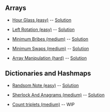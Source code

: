 
## Arrays

- [Hour Glass (easy)](https://www.hackerrank.com/challenges/2d-array) -- [Solution](src/main/scala/hackerrank/arrays/arrayHourGlass.scala)

- [Left Rotation (easy)](https://www.hackerrank.com/challenges/ctci-array-left-rotation) -- [Solution](src/main/scala/hackerrank/arrays/arrayLeftRotation.scala)

- [Minimum Bribes (medium)](https://www.hackerrank.com/challenges/new-year-chaos) -- [Solution](src/main/scala/hackerrank/arrays/minBribes.scala)

- [Minimum Swaps (medium)](https://www.hackerrank.com/challenges/minimum-swaps-2) -- [Solution](src/main/scala/hackerrank/arrays/minimumSwaps.scala)

- [Array Manipulation (hard)](https://www.hackerrank.com/challenges/crush/problem) --
[Solution](src/main/scala/hackerrank/arrays/arrayManipulation.scala)

## Dictionaries and Hashmaps

- [Randsom Note (easy)](https://www.hackerrank.com/challenges/ctci-ransom-note/problem) -- [Solution](src/main/scala/hackerrank/hashmaps/randsomNote.scala)

- [Sherlock And Anagrams (medium)](https://www.hackerrank.com/challenges/sherlock-and-anagrams) -- [Solution](src/main/scala/hackerrank/hashmaps/sherlockAndAnagrams.scala)

- [Count triplets (medium)](https://www.hackerrank.com/challenges/count-triplets-1) -- WIP